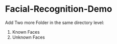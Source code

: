 # Facial-Recognition-Demo

Add Two more Folder in the same directory level:
1. Known Faces
2. Unknown Faces



